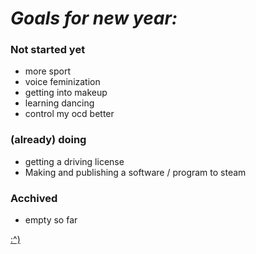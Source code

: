 # *Goals for new year:*

### Not started yet

+ more sport
+ voice feminization
+ getting into makeup 
+ learning dancing 
+ control my ocd better

### (already) doing 

+ getting a driving license
+ Making and publishing a software / program to steam

### Acchived

+ empty so far 



[:^)](https://cdn.betterttv.net/emote/60291cf782b7c45eb1c942cd/3x)
